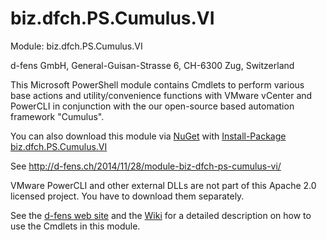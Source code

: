 biz.dfch.PS.Cumulus.VI
======================

Module: biz.dfch.PS.Cumulus.VI

d-fens GmbH, General-Guisan-Strasse 6, CH-6300 Zug, Switzerland

This Microsoft PowerShell module contains Cmdlets to perform various base actions and utility/convenience functions with VMware vCenter and PowerCLI in conjunction with the our open-source based automation framework "Cumulus".

You can also download this module via [NuGet](http://nuget.org) with [Install-Package biz.dfch.PS.Cumulus.VI](https://www.nuget.org/packages/biz.dfch.PS.Cumulus.VI/)

See http://d-fens.ch/2014/11/28/module-biz-dfch-ps-cumulus-vi/

VMware PowerCLI and other external DLLs are not part of this Apache 2.0 licensed project. You have to download them separately.

See the [d-fens web site](http://d-fens.ch/2014/11/28/module-biz-dfch-ps-cumulus-vi/) and the [Wiki](https://github.com/dfch/biz.dfch.PS.Cumulus.VI/wiki) for a detailed description on how to use the Cmdlets in this module.
